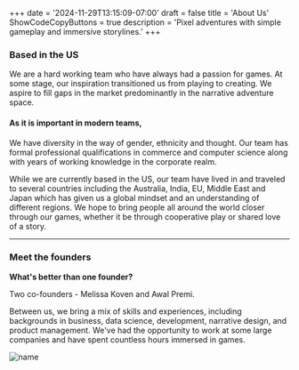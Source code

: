 +++
date = '2024-11-29T13:15:09-07:00'
draft = false
title = 'About Us'
ShowCodeCopyButtons = true
description = 'Pixel adventures with simple gameplay and immersive storylines.'
+++


### Based in the US

We are a hard working team who have always had a passion for games. At some stage, our inspiration transitioned us from playing to creating. We aspire to fill gaps in the market predominantly in the narrative adventure space.

#### As it is important in modern teams,

We have diversity in the way of gender, ethnicity and thought. Our team has formal professional qualifications in commerce and computer science along with years of working knowledge in the corporate realm.

While we are currently based in the US, our team have lived in and traveled to several countries including the Australia, India, EU, Middle East and Japan which has given us a global mindset and an understanding of different regions. We hope to bring people all around the world closer through our games, whether it be through cooperative play or shared love of a story.

---
### Meet **the founders**
**What's better than one founder?**

Two co-founders - Melissa Koven and Awal Premi.

Between us, we bring a mix of skills and experiences, including backgrounds in business, data science, development, narrative design, and product management. We've had the opportunity to work at some large companies and have spent countless hours immersed in games.

![name](/images/aeio-logo.png#center)
